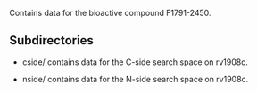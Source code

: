 Contains data for the bioactive compound F1791-2450.

## Subdirectories

- cside/ contains data for the C-side search space on rv1908c.

- nside/ contains data for the N-side search space on rv1908c.

